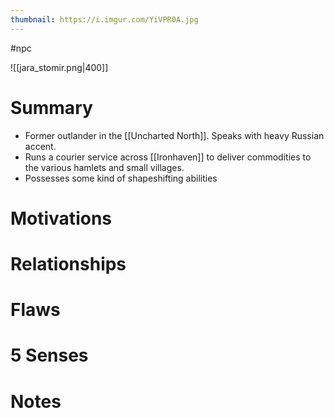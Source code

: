 ```yaml
---
thumbnail: https://i.imgur.com/YiVPR0A.jpg
---
```


#npc

![[jara_stomir.png|400]]
# Summary
-   Former outlander in the [[Uncharted North]]. Speaks with heavy Russian accent.
-   Runs a courier service across [[Ironhaven]] to deliver commodities to the various hamlets and small villages.
-   Possesses some kind of shapeshifting abilities

# Motivations
# Relationships
# Flaws
# 5 Senses
# Notes
